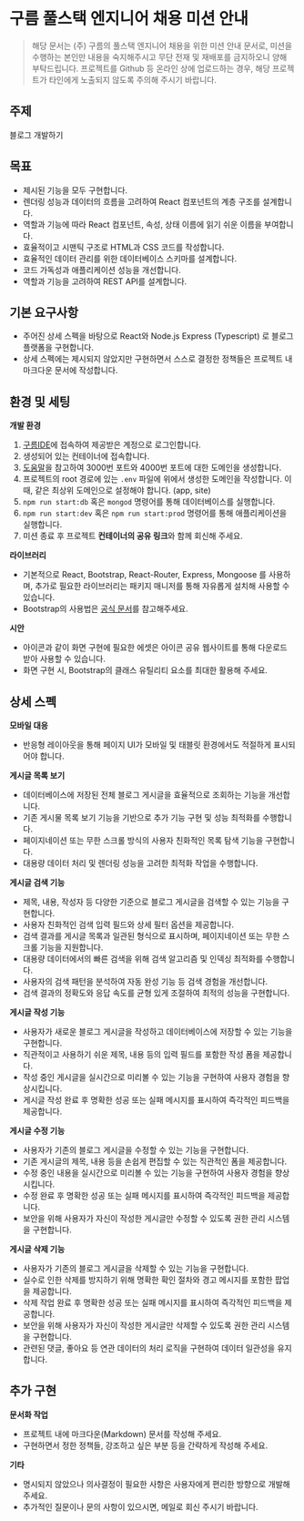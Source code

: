 # 구름 풀스택 엔지니어 채용 미션 안내

> 해당 문서는 (주) 구름의 풀스택 엔지니어 채용을 위한 미션 안내 문서로, 미션을 수행하는 본인만 내용을 숙지해주시고 무단 전재 및 재배포를 금지하오니 양해 부탁드립니다.
> 프로젝트를 Github 등 온라인 상에 업로드하는 경우, 해당 프로젝트가 타인에게 노출되지 않도록 주의해 주시기 바랍니다.

## 주제

블로그 개발하기

## 목표

- 제시된 기능을 모두 구현합니다.
- 렌더링 성능과 데이터의 흐름을 고려하여 React 컴포넌트의 계층 구조를 설계합니다.
- 역할과 기능에 따라 React 컴포넌트, 속성, 상태 이름에 읽기 쉬운 이름을 부여합니다.
- 효율적이고 시맨틱 구조로 HTML과 CSS 코드를 작성합니다.
- 효율적인 데이터 관리를 위한 데이터베이스 스키마를 설계합니다.
- 코드 가독성과 애플리케이션 성능을 개선합니다.
- 역할과 기능을 고려하여 REST API를 설계합니다.

## 기본 요구사항

- 주어진 상세 스펙을 바탕으로 React와 Node.js Express (Typescript) 로 블로그 플랫폼을 구현합니다.
- 상세 스펙에는 제시되지 않았지만 구현하면서 스스로 결정한 정책들은 프로젝트 내 마크다운 문서에 작성합니다.

## 환경 및 세팅

**개발 환경**

1. [구름IDE](https://ide.goorm.io/)에 접속하여 제공받은 계정으로 로그인합니다.
1. 생성되어 있는 컨테이너에 접속합니다.
1. [도움말](https://help.goorm.io/ko/goormide/workspace/features/domains#undefined-1)을 참고하여 3000번 포트와 4000번 포트에 대한 도메인을 생성합니다.
1. 프로젝트의 root 경로에 있는 `.env` 파일에 위에서 생성한 도메인을 작성합니다. 이 때, 같은 최상위 도메인으로 설정해야 합니다. (app, site)
1. `npm run start:db` 혹은 `mongod` 명령어를 통해 데이터베이스를 실행합니다.
1. `npm run start:dev` 혹은 `npm run start:prod` 명령어를 통해 애플리케이션을 실행합니다.
1. 미션 종료 후 프로젝트 **컨테이너의 공유 링크**와 함께 회신해 주세요.

**라이브러리**

- 기본적으로 React, Bootstrap, React-Router, Express, Mongoose 를 사용하며, 추가로 필요한 라이브러리는 패키지 매니저를 통해 자유롭게 설치해 사용할 수 있습니다.
- Bootstrap의 사용법은 [공식 문서](https://getbootstrap.com/)를 참고해주세요.

**시안**

- 아이콘과 같이 화면 구현에 필요한 에셋은 아이콘 공유 웹사이트를 통해 다운로드 받아 사용할 수 있습니다.
- 화면 구현 시, Bootstrap의 클래스 유틸리티 요소를 최대한 활용해 주세요.

## 상세 스펙

**모바일 대응**

- 반응형 레이아웃을 통해 페이지 UI가 모바일 및 태블릿 환경에서도 적절하게 표시되어야 합니다.

**게시글 목록 보기**

- 데이터베이스에 저장된 전체 블로그 게시글을 효율적으로 조회하는 기능을 개선합니다.
- 기존 게시물 목록 보기 기능을 기반으로 추가 기능 구현 및 성능 최적화를 수행합니다.
- 페이지네이션 또는 무한 스크롤 방식의 사용자 친화적인 목록 탐색 기능을 구현합니다.
- 대용량 데이터 처리 및 렌더링 성능을 고려한 최적화 작업을 수행합니다.

**게시글 검색 기능**

- 제목, 내용, 작성자 등 다양한 기준으로 블로그 게시글을 검색할 수 있는 기능을 구현합니다.
- 사용자 친화적인 검색 입력 필드와 상세 필터 옵션을 제공합니다.
- 검색 결과를 게시글 목록과 일관된 형식으로 표시하며, 페이지네이션 또는 무한 스크롤 기능을 지원합니다.
- 대용량 데이터에서의 빠른 검색을 위해 검색 알고리즘 및 인덱싱 최적화를 수행합니다.
- 사용자의 검색 패턴을 분석하여 자동 완성 기능 등 검색 경험을 개선합니다.
- 검색 결과의 정확도와 응답 속도를 균형 있게 조절하여 최적의 성능을 구현합니다.

**게시글 작성 기능**

- 사용자가 새로운 블로그 게시글을 작성하고 데이터베이스에 저장할 수 있는 기능을 구현합니다.
- 직관적이고 사용하기 쉬운 제목, 내용 등의 입력 필드를 포함한 작성 폼을 제공합니다.
- 작성 중인 게시글을 실시간으로 미리볼 수 있는 기능을 구현하여 사용자 경험을 향상시킵니다.
- 게시글 작성 완료 후 명확한 성공 또는 실패 메시지를 표시하여 즉각적인 피드백을 제공합니다.

**게시글 수정 기능**

- 사용자가 기존의 블로그 게시글을 수정할 수 있는 기능을 구현합니다.
- 기존 게시글의 제목, 내용 등을 손쉽게 편집할 수 있는 직관적인 폼을 제공합니다.
- 수정 중인 내용을 실시간으로 미리볼 수 있는 기능을 구현하여 사용자 경험을 향상시킵니다.
- 수정 완료 후 명확한 성공 또는 실패 메시지를 표시하여 즉각적인 피드백을 제공합니다.
- 보안을 위해 사용자가 자신이 작성한 게시글만 수정할 수 있도록 권한 관리 시스템을 구현합니다.

**게시글 삭제 기능**

- 사용자가 기존의 블로그 게시글을 삭제할 수 있는 기능을 구현합니다.
- 실수로 인한 삭제를 방지하기 위해 명확한 확인 절차와 경고 메시지를 포함한 팝업을 제공합니다.
- 삭제 작업 완료 후 명확한 성공 또는 실패 메시지를 표시하여 즉각적인 피드백을 제공합니다.
- 보안을 위해 사용자가 자신이 작성한 게시글만 삭제할 수 있도록 권한 관리 시스템을 구현합니다.
- 관련된 댓글, 좋아요 등 연관 데이터의 처리 로직을 구현하여 데이터 일관성을 유지합니다.

## 추가 구현

**문서화 작업**

- 프로젝트 내에 마크다운(Markdown) 문서를 작성해 주세요.
- 구현하면서 정한 정책들, 강조하고 싶은 부분 등을 간략하게 작성해 주세요.

**기타**

- 명시되지 않았으나 의사결정이 필요한 사항은 사용자에게 편리한 방향으로 개발해주세요.
- 추가적인 질문이나 문의 사항이 있으시면, 메일로 회신 주시기 바랍니다.
